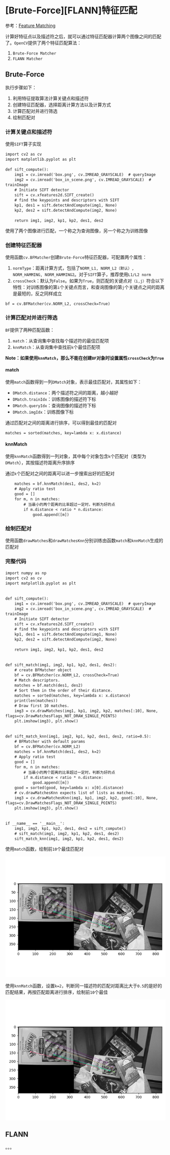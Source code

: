 
# [Brute-Force][FLANN]特征匹配

参考：[Feature Matching ](https://docs.opencv.org/master/dc/dc3/tutorial_py_matcher.html)

计算好特征点以及描述符之后，就可以通过特征匹配器计算两个图像之间的匹配了。`OpenCV`提供了两个特征匹配算法：

1. `Brute-Force Matcher`
2. `FLANN Matcher`

## Brute-Force

执行步骤如下：

1. 利用特征提取算法计算关键点和描述符
2. 创建特征匹配器，选择距离计算方法以及计算方式
3. 计算匹配对并进行筛选
4. 绘制匹配对

### 计算关键点和描述符

使用`SIFT`算子实现

```
import cv2 as cv
import matplotlib.pyplot as plt

def sift_compute():
    img1 = cv.imread('box.png', cv.IMREAD_GRAYSCALE)  # queryImage
    img2 = cv.imread('box_in_scene.png', cv.IMREAD_GRAYSCALE)  # trainImage
    # Initiate SIFT detector
    sift = cv.xfeatures2d.SIFT_create()
    # find the keypoints and descriptors with SIFT
    kp1, des1 = sift.detectAndCompute(img1, None)
    kp2, des2 = sift.detectAndCompute(img2, None)

    return img1, img2, kp1, kp2, des1, des2
```

使用了两个图像进行匹配，一个称之为查询图像，另一个称之为训练图像

### 创建特征匹配器

使用函数`cv.BFMatcher`创建`Brute-Force`特征匹配器，可配置两个属性：

1. `normType`：距离计算方式，包括了`NORM_L1, NORM_L2（默认）, NORM_HAMMING, NORM_HAMMING2`。对于`SIFT`算子，推荐使用`L1/L2 norm`
2. `crossCheck`：默认为`False`。如果为`True`，则匹配的关键点对`（i,j）`符合以下特性：对训练图像的第`i`个关键点而言，和查询图像的第`j`个关键点之间的距离是最短的，反之同样成立

```
bf = cv.BFMatcher(cv.NORM_L2, crossCheck=True)
```

### 计算匹配对并进行筛选

`BF`提供了两种匹配函数：

1. `match`：从查询集中查找每个描述符的最佳匹配项
2. `knnMatch`：从查询集中查找前`k`个最佳匹配项

**Note：如果使用`knnMatch`，那么不能在创建`BF`对象时设置属性`crossCheck`为`True`**

#### match

使用`match`函数得到一列`DMatch`对象，表示最佳匹配对，其属性如下：

* `DMatch.distance`：两个描述符之间的距离，越小越好
* `DMatch.trainIdx`：训练图像的描述符下标
* `DMatch.queryIdx`：查询图像的描述符下标
* `DMatch.imgIdx`：训练图像下标

通过匹配对之间的距离进行排序，可以得到最佳的匹配对

```
matches = sorted(matches, key=lambda x: x.distance)
```

#### knnMatch

使用`knnMatch`函数得到一列对象，其中每个对象包含`k`个匹配对（类型为`DMatch`），其按描述符距离升序排序

通过`k`个匹配对之间的距离可以进一步搜索出好的匹配对

```
    matches = bf.knnMatch(des1, des2, k=2)
    # Apply ratio test
    good = []
    for m, n in matches:
        # 当最小的两个距离的比率超过一定时，判断为好的点
        if m.distance < ratio * n.distance:
            good.append([m])
```

### 绘制匹配对

使用函数`drawMatches`和`drawMatchesKnn`分别训练由函数`match`和`knnMatch`生成的匹配对

### 完整代码

```
import numpy as np
import cv2 as cv
import matplotlib.pyplot as plt


def sift_compute():
    img1 = cv.imread('box.png', cv.IMREAD_GRAYSCALE)  # queryImage
    img2 = cv.imread('box_in_scene.png', cv.IMREAD_GRAYSCALE)  # trainImage
    # Initiate SIFT detector
    sift = cv.xfeatures2d.SIFT_create()
    # find the keypoints and descriptors with SIFT
    kp1, des1 = sift.detectAndCompute(img1, None)
    kp2, des2 = sift.detectAndCompute(img2, None)

    return img1, img2, kp1, kp2, des1, des2


def sift_match(img1, img2, kp1, kp2, des1, des2):
    # create BFMatcher object
    bf = cv.BFMatcher(cv.NORM_L2, crossCheck=True)
    # Match descriptors.
    matches = bf.match(des1, des2)
    # Sort them in the order of their distance.
    matches = sorted(matches, key=lambda x: x.distance)
    print(len(matches))
    # Draw first 10 matches.
    img3 = cv.drawMatches(img1, kp1, img2, kp2, matches[:10], None, flags=cv.DrawMatchesFlags_NOT_DRAW_SINGLE_POINTS)
    plt.imshow(img3), plt.show()


def sift_match_knn(img1, img2, kp1, kp2, des1, des2, ratio=0.5):
    # BFMatcher with default params
    bf = cv.BFMatcher(cv.NORM_L2)
    matches = bf.knnMatch(des1, des2, k=2)
    # Apply ratio test
    good = []
    for m, n in matches:
        # 当最小的两个距离的比率超过一定时，判断为好的点
        if m.distance < ratio * n.distance:
            good.append([m])
    good = sorted(good, key=lambda x: x[0].distance)
    # cv.drawMatchesKnn expects list of lists as matches.
    img3 = cv.drawMatchesKnn(img1, kp1, img2, kp2, good[:10], None, flags=cv.DrawMatchesFlags_NOT_DRAW_SINGLE_POINTS)
    plt.imshow(img3), plt.show()


if __name__ == '__main__':
    img1, img2, kp1, kp2, des1, des2 = sift_compute()
    # sift_match(img1, img2, kp1, kp2, des1, des2)
    sift_match_knn(img1, img2, kp1, kp2, des1, des2)
```

使用`match`函数，绘制前`10`个最佳匹配对

![](./imgs/matcher/match_sift.png)

使用`knnMatch`函数，设置`k=2`，判断同一描述符的匹配对距离比大于`0.5`的是好的匹配结果，再按匹配距离进行排序，绘制前`10`个最佳

![](./imgs/matcher/knnmatch_sift.png)

## FLANN

。。。